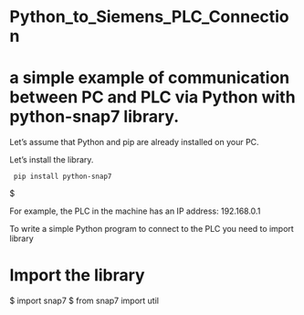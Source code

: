 # Python_to_Siemens_PLC_Connection

# a simple example of communication between PC and PLC via Python with python-snap7 library.
Let’s assume that Python and pip are already installed on your PC.

Let’s install the library. 

```
 pip install python-snap7
```
$

For example, the PLC in the machine has an IP address: 192.168.0.1

To write a simple Python program to connect to the PLC you need to import library 

# Import the library

$ import snap7
$ from snap7 import util
